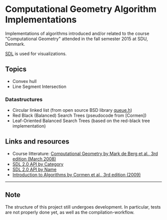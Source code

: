 # Computational Geometry Algorithm Implementations
Implementations of algorithms introduced and/or related to the course
"Computational Geometry" attended in the fall semester 2015 at SDU, Denmark.

[SDL](http://www.libsdl.org) is used for visualizations.

## Topics

 - Convex hull
 - Line Segment Intersection

### Datastructures

 - Circular linked list (from open source BSD library [queue.h](http://man7.org/linux/man-pages/man3/queue.3.html))
 - Red Black (Balanced) Search Trees (pseudocode from [Cormen])
 - Leaf-Oriented Balanced Search Trees (based on the red-black tree implementation)

## Links and resources

<!-- - Course homepage:    [DM819](http://www.imada.sdu.dk/~kslarsen/Courses/dm819-2015-fall/) -->
 - Course litterature: [Computational Geometry by Mark de Berg et al., 3rd edition (March 2008)](http://www.cs.uu.nl/geobook/)
 - [SDL 2.0 API by Category](http://wiki.libsdl.org/APIByCategory)
 - [SDL 2.0 API by Name](http://wiki.libsdl.org/CategoryAPI)
 - [Introduction to Algorithms by Cormen et al., 3rd edition (2009)](https://mitpress.mit.edu/books/introduction-algorithms)

---

## Note
The structure of this project still undergoes development. In particular,
tests are not properly done yet, as well as the compilation-workflow.